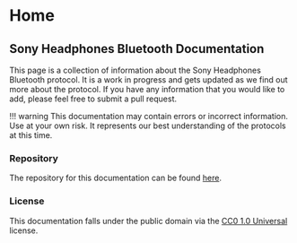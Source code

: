 # Home

## Sony Headphones Bluetooth Documentation

This page is a collection of information about the Sony Headphones Bluetooth protocol. It is a work in progress and gets updated as we find out more about the protocol. If you have any information that you would like to add, please feel free to submit a pull request.

!!! warning
    This documentation may contain errors or incorrect information. Use at your own risk. It represents our best understanding of the protocols at this time.

### Repository

The repository for this documentation can be found [here](https://github.com/ohm-app/sony-headphones-bluetooth-documentation).

### License

This documentation falls under the public domain via the [CC0 1.0 Universal](https://creativecommons.org/publicdomain/zero/1.0/) license.

